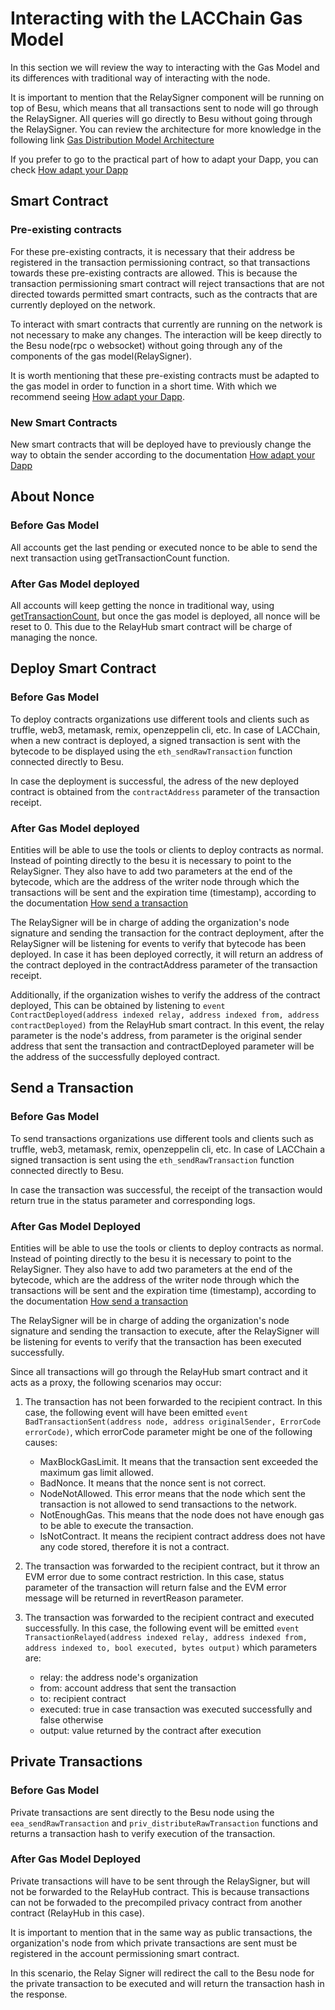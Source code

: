 # Interacting with the LACChain Gas Model

In this section we will review the way to interacting with the Gas Model and its differences with traditional way of interacting with the node.

It is important to mention that the RelaySigner component will be running on top of Besu, which means that all transactions sent to node will go through the RelaySigner. All queries will go directly to Besu without going through the RelaySigner. You can review the architecture for more knowledge in the following link [Gas Distribution Model Architecture](./Architecture.md)

If you prefer to go to the practical part of how to adapt your Dapp, you can check [How adapt your Dapp](How_adapt_your_Dapp.md)

## Smart Contract

### Pre-existing contracts

For these pre-existing contracts, it is necessary that their address be registered in the transaction permissioning contract, so that transactions towards these pre-existing contracts are allowed. This is because the transaction permissioning smart contract will reject transactions that are not directed towards permitted smart contracts, such as the contracts that are currently deployed on the network.

To interact with smart contracts that currently are running on the network is not necessary to make any changes. The interaction will be keep directly to the Besu node(rpc o websocket) without going through any of the components of the gas model(RelaySigner).

It is worth mentioning that these pre-existing contracts must be adapted to the gas model in order to function in a short time. With which we recommend seeing [How adapt your Dapp](How_adapt_your_Dapp.md).

### New Smart Contracts

New smart contracts that will be deployed have to previously change the way to obtain the sender according to the documentation [How adapt your Dapp](How_adapt_your_Dapp.md)

## About Nonce

### Before Gas Model

All accounts get the last pending or executed nonce to be able to send the next transaction using getTransactionCount function.

### After Gas Model deployed

All accounts will keep getting the nonce in traditional way, using [getTransactionCount](https://besu.hyperledger.org/en/stable/Reference/API-Methods/#eth_gettransactioncount), but once the gas model is deployed, all nonce will be reset to 0. This due to the RelayHub smart contract will be charge of managing the nonce.

## Deploy Smart Contract

### Before Gas Model

To deploy contracts organizations use different tools and clients such as truffle, web3, metamask, remix, openzeppelin cli, etc. In case of LACChain, when a new contract is deployed, a signed transaction is sent with the bytecode to be displayed using the `eth_sendRawTransaction` function connected directly to Besu.

In case the deployment is successful, the adress of the new deployed contract is obtained from the `contractAddress` parameter of the transaction receipt.

### After Gas Model deployed

Entities will be able to use the tools or clients to deploy contracts as normal. Instead of pointing directly to the besu it is necessary to point to the RelaySigner. They also have to add two parameters at the end of the bytecode, which are the address of the writer node through which the transactions will be sent and the expiration time (timestamp), according to the documentation [How send a transaction](How_adapt_your_Dapp.md#how-send-a-transaction)

The RelaySigner will be in charge of adding the organization's node signature and sending the transaction for the contract deployment, after the RelaySigner will be listening for events to verify that bytecode has been deployed. In case it has been deployed correctly, it will return an address of the contract deployed in the contractAddress parameter of the transaction receipt.

Additionally, if the organization wishes to verify the address of the contract deployed, This can be obtained by listening to `event ContractDeployed(address indexed relay, address indexed from, address contractDeployed)` from the RelayHub smart contract. In this event, the relay parameter is the node's address, from parameter is the original sender address that sent the transaction and contractDeployed parameter will be the address of the successfully deployed contract.

## Send a Transaction

### Before Gas Model

To send transactions organizations use different tools and clients such as truffle, web3, metamask, remix, openzeppelin cli, etc. In case of LACChain a signed transaction is sent using the `eth_sendRawTransaction` function connected directly to Besu.

In case the transaction was successful, the receipt of the transaction would return true in the status parameter and corresponding logs.

### After Gas Model Deployed

Entities will be able to use the tools or clients to deploy contracts as normal. Instead of pointing directly to the besu it is necessary to point to the RelaySigner. They also have to add two parameters at the end of the bytecode, which are the address of the writer node through which the transactions will be sent and the expiration time (timestamp), according to the documentation [How send a transaction](How_adapt_your_Dapp.md#how-send-a-transaction)

The RelaySigner will be in charge of adding the organization's node signature and sending the transaction to execute, after the RelaySigner will be listening for events to verify that the transaction has been executed successfully.

Since all transactions will go through the RelayHub smart contract and it acts as a proxy, the following scenarios may occur:

1. The transaction has not been forwarded to the recipient contract. In this case, the following event will have been emitted `event BadTransactionSent(address node, address originalSender, ErrorCode errorCode)`, which errorCode parameter might be one of the following causes:

    * MaxBlockGasLimit. It means that the transaction sent exceeded the maximum gas limit allowed.
    * BadNonce. It means that the nonce sent is not correct.
    * NodeNotAllowed. This error means that the node which sent the transaction is not allowed to send transactions to the network.
    * NotEnoughGas. This means that the node does not have enough gas to be able to execute the transaction.
    * IsNotContract. It means the recipient contract address does not have any code stored, therefore it is not a contract.

2. The transaction was forwarded to the recipient contract, but it throw an EVM error due to some contract restriction. In this case, status parameter of the transaction will return false and the EVM error message will be returned in revertReason parameter.

3. The transaction was forwarded to the recipient contract and executed successfully. In this case, the following event will be emitted `event TransactionRelayed(address indexed relay, address indexed from, address indexed to, bool executed, bytes output)` which parameters are:

    * relay: the address node's organization
    * from: account address that sent the transaction
    * to: recipient contract 
    * executed: true in case transaction was executed successfully and false otherwise
    * output: value returned by the contract after execution

## Private Transactions

### Before Gas Model

Private transactions are sent directly to the Besu node using the `eea_sendRawTransaction` and `priv_distributeRawTransaction` functions and returns a transaction hash to verify execution of the transaction.

### After Gas Model Deployed

Private transactions will have to be sent through the RelaySigner, but will not be forwarded to the RelayHub contract. This is because transactions can not be forwaded to the precompiled privacy contract from another contract (RelayHub in this case).

It is important to mention that in the same way as public transactions, the organization's node from which private transactions are sent must be registered in the account permissioning smart contract.

In this scenario, the Relay Signer will redirect the call to the Besu node for the private transaction to be executed and will return the transaction hash in the response.



 
